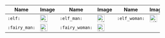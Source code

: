 | Name | Image | Name | Image | Name | Image | Name | Image |
| --- | --- | --- | --- | --- | --- | --- | --- |
| `:elf:` | <img src="https://github.githubassets.com/images/icons/emoji/unicode/1f9dd.png?v8" alt="elf" width="24" height="24" /> | `:elf_man:` | <img src="https://github.githubassets.com/images/icons/emoji/unicode/1f9dd-2642.png?v8" alt="elf_man" width="24" height="24" /> | `:elf_woman:` | <img src="https://github.githubassets.com/images/icons/emoji/unicode/1f9dd-2640.png?v8" alt="elf_woman" width="24" height="24" /> | `:fairy:` | <img src="https://github.githubassets.com/images/icons/emoji/unicode/1f9da.png?v8" alt="fairy" width="24" height="24" /> |
| `:fairy_man:` | <img src="https://github.githubassets.com/images/icons/emoji/unicode/1f9da-2642.png?v8" alt="fairy_man" width="24" height="24" /> | `:fairy_woman:` | <img src="https://github.githubassets.com/images/icons/emoji/unicode/1f9da-2640.png?v8" alt="fairy_woman" width="24" height="24" /> |  |  |  |  |
